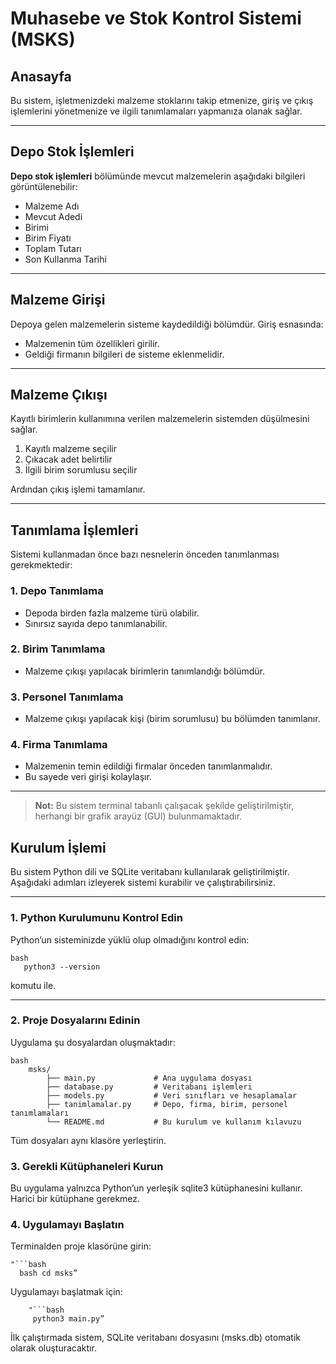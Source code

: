 # Muhasebe ve Stok Kontrol Sistemi (MSKS)## AnasayfaBu sistem, işletmenizdeki malzeme stoklarını takip etmenize, giriş ve çıkış işlemlerini yönetmenize ve ilgili tanımlamaları yapmanıza olanak sağlar.---## Depo Stok İşlemleri**Depo stok işlemleri** bölümünde mevcut malzemelerin aşağıdaki bilgileri görüntülenebilir:- Malzeme Adı  - Mevcut Adedi  - Birimi  - Birim Fiyatı  - Toplam Tutarı  - Son Kullanma Tarihi  ---## Malzeme GirişiDepoya gelen malzemelerin sisteme kaydedildiği bölümdür. Giriş esnasında:- Malzemenin tüm özellikleri girilir.- Geldiği firmanın bilgileri de sisteme eklenmelidir.---## Malzeme ÇıkışıKayıtlı birimlerin kullanımına verilen malzemelerin sistemden düşülmesini sağlar.1. Kayıtlı malzeme seçilir  2. Çıkacak adet belirtilir  3. İlgili birim sorumlusu seçilir  Ardından çıkış işlemi tamamlanır.---## Tanımlama İşlemleriSistemi kullanmadan önce bazı nesnelerin önceden tanımlanması gerekmektedir:### 1. Depo Tanımlama- Depoda birden fazla malzeme türü olabilir.- Sınırsız sayıda depo tanımlanabilir.### 2. Birim Tanımlama- Malzeme çıkışı yapılacak birimlerin tanımlandığı bölümdür.### 3. Personel Tanımlama- Malzeme çıkışı yapılacak kişi (birim sorumlusu) bu bölümden tanımlanır.### 4. Firma Tanımlama- Malzemenin temin edildiği firmalar önceden tanımlanmalıdır.- Bu sayede veri girişi kolaylaşır.---> **Not:** Bu sistem terminal tabanlı çalışacak şekilde geliştirilmiştir, herhangi bir grafik arayüz (GUI) bulunmamaktadır.## Kurulum İşlemiBu sistem Python dili ve SQLite veritabanı kullanılarak geliştirilmiştir. Aşağıdaki adımları izleyerek sistemi kurabilir ve çalıştırabilirsiniz.---### 1. Python Kurulumunu Kontrol EdinPython’un sisteminizde yüklü olup olmadığını kontrol edin:    bash       python3 --versionkomutu ile.---### 2. Proje Dosyalarını EdininUygulama şu dosyalardan oluşmaktadır:       bash         msks/            ├── main.py             # Ana uygulama dosyası            ├── database.py         # Veritabanı işlemleri            ├── models.py           # Veri sınıfları ve hesaplamalar            ├── tanimlamalar.py     # Depo, firma, birim, personel tanımlamaları            └── README.md           # Bu kurulum ve kullanım kılavuzu Tüm dosyaları aynı klasöre yerleştirin. ### 3. Gerekli Kütüphaneleri KurunBu uygulama yalnızca Python’un yerleşik sqlite3 kütüphanesini kullanır. Harici bir kütüphane gerekmez.### 4. Uygulamayı BaşlatınTerminalden proje klasörüne girin:    "```bash       bash cd msks”Uygulamayı başlatmak için:        "```bash          python3 main.py”     İlk çalıştırmada sistem, SQLite veritabanı dosyasını (msks.db) otomatik olarak oluşturacaktır.